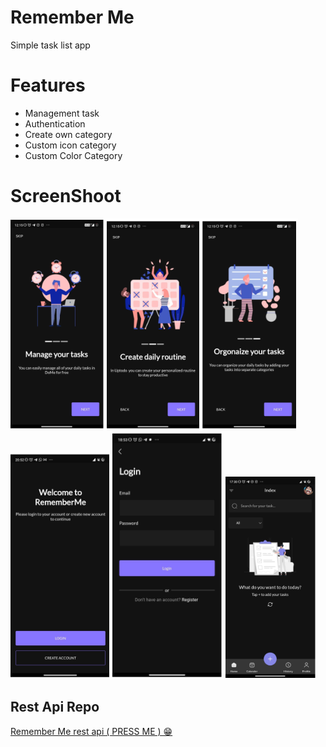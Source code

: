# Remember Me

Simple task list app

# Features

- Management task
- Authentication
- Create own category
- Custom icon category
- Custom Color Category

# ScreenShoot
![Screenshot](screenshoot/01.png)
![Screenshot](screenshoot/02.png)
![Screenshot](screenshoot/03.png)
![Screenshot](screenshoot/04.png)
## Rest Api Repo

<a href="https://github.com/Farriq-mfq/RememberMe-Rest-Api">Remember Me rest api ( PRESS ME ) 😁</a>
